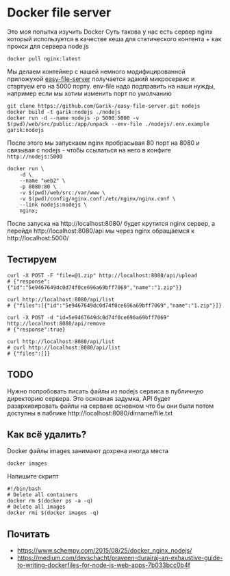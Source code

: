 # Docker file server

Это моя попытка изучить Docker
Суть такова у нас есть сервер nginx который используется в качестве кеша для статического контента + как прокси для сервера node.js 
```SH
docker pull nginx:latest
```

Мы делаем контейнер с нашей немного модифицированной приложухой [easy-file-server](https://github.com/Garik-/easy-file-server) получается эдакий микросервис и стартуем его на 5000 порту.  env-file надо подправить на наши нужды, например если мы хотим изменить порт по умолчанию

```SH
git clone https://github.com/Garik-/easy-file-server.git nodejs
docker build -t garik:nodejs ./nodejs
docker run -d --name nodejs -p 5000:5000 -v $(pwd)/web/src/public:/app/unpack --env-file ./nodejs/.env.example garik:nodejs
```

После этого мы запускаем nginx пробрасывая 80 порт на 8080 и связывая с nodejs - чтобы ссылаться на него в конфиге `http://nodejs:5000`
```SH
docker run \
	-d \
	--name "web2" \
	-p 8080:80 \
	-v $(pwd)/web/src:/var/www \
	-v $(pwd)/config/nginx.conf:/etc/nginx/nginx.conf \
	--link nodejs:nodejs \
	nginx;
```

После запуска на http://localhost:8080/ будет крутится nginx сервер, а перейдя http://localhost:8080/api мы через nginx обращаемся к http://localhost:5000/

## Тестируем
```SH
curl -X POST -F "file=@1.zip" http://localhost:8080/api/upload
# {"response":{"id":"5e9467649dc0d74f0ce696a69bff7069","name":"1.zip"}}

curl http://localhost:8080/api/list
# {"files":[{"id":"5e9467649dc0d74f0ce696a69bff7069","name":"1.zip"}]}

curl -X POST -d "id=5e9467649dc0d74f0ce696a69bff7069" http://localhost:8080/api/remove
# {"response":true}

curl http://localhost:8080/api/list
# curl http://localhost:8080/api/list
# {"files":[]}
```

## TODO
Нужно попробовать писать файлы из nodejs сервиса в публичную директорию сервера. Это основная задумка, API будет разархивировать файлы на серваке основном что бы они были потом доступны в паблике http://localhost:8080/dirname/file.txt

## Как всё удалить?

Docker файлы images занимают дохрена иногда места
```SH
docker images
```

Напишите скрипт
```SH
#!/bin/bash
# Delete all containers
docker rm $(docker ps -a -q)
# Delete all images
docker rmi $(docker images -q)
```

## Почитать
- https://www.schempy.com/2015/08/25/docker_nginx_nodejs/
- https://medium.com/devschacht/praveen-durairaj-an-exhaustive-guide-to-writing-dockerfiles-for-node-js-web-apps-7b033bcc0b4f
